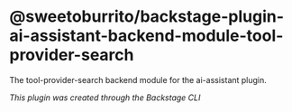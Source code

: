 # @sweetoburrito/backstage-plugin-ai-assistant-backend-module-tool-provider-search

The tool-provider-search backend module for the ai-assistant plugin.

_This plugin was created through the Backstage CLI_
